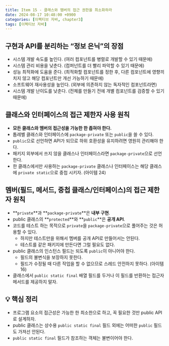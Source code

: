 ```yaml
---
title: Item 15 - 클래스와 멤버의 접근 권한을 최소화하라
date: 2024-08-17 10:48:00 +0900
categories: [이펙티브 자바, chapter3]
tags: [이펙티브 자바]
---
```


## **구현과 API를 분리하는 “정보 은닉”의 장점**
- 시스템 개발 속도를 높인다. (여러 컴포넌트를 병렬로 개발할 수 있기 때문에)
- 시스템 관리 비용을 낮춘다. (컴퍼넌트를 더 빨리 파악할 수 있기 때문에)
- 성능 최적화에 도움을 준다. (최적화할 컴포넌트를 정한 후, 다른 컴포넌트에 영향끼치지 않고 해당 컴포넌트만 개선 가능하기 때문에)
- 소프트웨어 재사용성을 높인다. (외부에 의존하지 않는 독자적인 컴포넌트라면)
- 시스템 개발 난이도를 낮춘다. (전체를 만들기 전에 개별 컴포넌트를 검증할 수 있기 때문에)


## **클래스와 인터페이스의 접근 제한자 사용 원칙**
- **모든 클래스와 멤버의 접근성을 가능한 한 좁혀야 한다.**
- 톱레벨 클래스와 인터페이스에 `package-private` 또는 `public`을 쓸 수 있다.
- `public`으로 선언하면 API가 되므로 하위 호환성을 유지하려면 영원히 관리해야 한다.
- 패키지 외부에서 쓰지 않을 클래스나 인터페이스라면 `package-private`으로 선언한다.
- 한 클래스에서만 사용하는 `package-private` 클래스나 인터페이스는 해당 클래스에 `private static`으로 중첩 시키자. (아이템 24)


## **멤버(필드, 메서드, 중첩 클래스/인터페이스)의 접근 제한자 원칙**
- **`private`**과 **`package-private`**은 **내부 구현**.
- public 클래스의 **`protected`**와 **`public`**은 **공개 API**.
- 코드를 테스트 하는 목적으로 `private`을 `package-private`으로 풀어주는 것은 허용할 수 있다. 
    - 하지만 테스트만을 위해서 멤버를 공개 API로 만들어서는 안된다.
    - 테스트를 같은 패키지에 만든다면 그럴 필요도 없다.
- public 클래스의 인스턴스 필드는 되도록 `public`이 아니어야 한다.
    - 필드의 불변식을 보장하지 못한다.
    - 필드가 수정될 때 다른 작업을 할 수 없으므로 스레드 안전하지 못하다. (아이템 16)
- 클래스에서 `public static final` 배열 필드를 두거나 이 필드를 반환하는 접근자 메서드를 제공하지 말자.


## **💡 핵심 정리**
- 프로그램 요소의 접근성은 가능한 한 최소한으로 하고, 꼭 필요한 것만 public API로 설계하자.
- public 클래스는 상수용 `public static final` 필드 외에는 어떠한 `public` 필드도 가져선 안된다.
- `public static final` 필드가 참조하는 객체는 불변이어야 한다.
